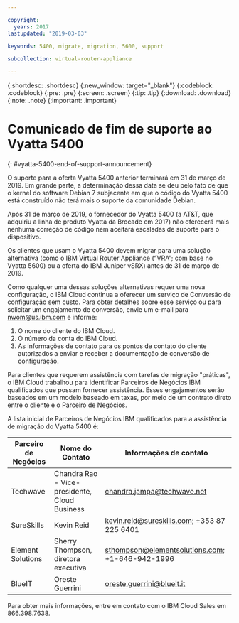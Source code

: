 ```yaml
---

copyright:
  years: 2017
lastupdated: "2019-03-03"

keywords: 5400, migrate, migration, 5600, support

subcollection: virtual-router-appliance

---
```


{:shortdesc: .shortdesc}
{:new_window: target="_blank"}
{:codeblock: .codeblock}
{:pre: .pre}
{:screen: .screen}
{:tip: .tip}
{:download: .download}
{:note: .note}
{:important: .important}

# Comunicado de fim de suporte ao Vyatta 5400
{: #vyatta-5400-end-of-support-announcement}

O suporte para a oferta Vyatta 5400 anterior terminará em 31 de março de 2019. Em grande parte, a determinação dessa data se deu pelo fato de que o kernel do software Debian 7 subjacente em que o código do Vyatta 5400 está construído não terá mais o suporte da comunidade Debian.

Após 31 de março de 2019, o fornecedor do Vyatta 5400 (a AT&T, que adquiriu a linha de produto Vyatta da Brocade em 2017) não oferecerá mais nenhuma correção de código nem aceitará escaladas de suporte para o dispositivo.

Os clientes que usam o Vyatta 5400 devem migrar para uma solução alternativa (como o IBM Virtual Router Appliance (“VRA”; com base no Vyatta 5600) ou a oferta do IBM Juniper vSRX) antes de 31 de março de 2019.   

Como qualquer uma dessas soluções alternativas requer uma nova configuração, o IBM Cloud continua a oferecer um serviço de Conversão de configuração sem custo. Para obter detalhes sobre esse serviço ou para solicitar um engajamento de conversão, envie um e-mail para nwom@us.ibm.com e informe:

1. O nome do cliente do IBM Cloud.
2. O número da conta do IBM Cloud.
3. As informações de contato para os pontos de contato do cliente autorizados a enviar e receber a documentação de conversão de configuração.           

Para clientes que requerem assistência com tarefas de migração "práticas", o IBM Cloud trabalhou para identificar Parceiros de Negócios IBM qualificados que possam fornecer assistência. Esses engajamentos serão baseados em um modelo baseado em taxas, por meio de um contrato direto entre o cliente e o Parceiro de Negócios.

A lista inicial de Parceiros de Negócios IBM qualificados para a assistência de migração do Vyatta 5400 é:

| Parceiro de Negócios | Nome do Contato | Informações de contato |
| ------------- | ------------- | ------------- |
| Techwave | Chandra Rao - Vice-presidente, Cloud Business | chandra.jampa@techwave.net |
| SureSkills | Kevin Reid | kevin.reid@sureskills.com; +353 87 225 6401 |
| Element Solutions | Sherry Thompson, diretora executiva | sthompson@elementsolutions.com; +1-646-942-1996 |
| BlueIT | Oreste Guerrini | oreste.guerrini@blueit.it |

Para obter mais informações, entre em contato com o IBM Cloud Sales em 866.398.7638.
